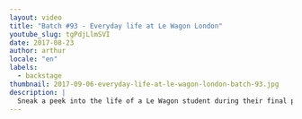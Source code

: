 ```yaml
---
layout: video
title: "Batch #93 - Everyday life at Le Wagon London"
youtube_slug: tgPdjLlmSVI
date: 2017-08-23
author: arthur
locale: "en"
labels:
  - backstage
thumbnail: 2017-09-06-everyday-life-at-le-wagon-london-batch-93.jpg
description: |
  Sneak a peek into the life of a Le Wagon student during their final project week in London..
---
```

